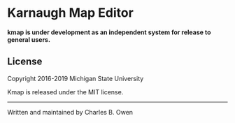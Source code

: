 # Karnaugh Map Editor

**kmap is under development as an independent system
for release to general users.**


## License

Copyright 2016-2019 Michigan State University

Kmap is released under the MIT license.

* * *

Written and maintained by Charles B. Owen

